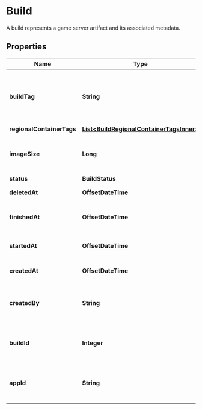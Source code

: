 

# Build

A build represents a game server artifact and its associated metadata.

## Properties

| Name | Type | Description | Notes |
|------------ | ------------- | ------------- | -------------|
|**buildTag** | **String** | Tag to associate an external version with a build. It is accessible via [&#x60;GetBuildInfo()&#x60;](https://hathora.dev/api#tag/BuildV2/operation/GetBuildInfo). |  [optional] |
|**regionalContainerTags** | [**List&lt;BuildRegionalContainerTagsInner&gt;**](BuildRegionalContainerTagsInner.md) |  |  |
|**imageSize** | **Long** | The size (in bytes) of the Docker image built by Hathora. |  |
|**status** | **BuildStatus** |  |  |
|**deletedAt** | **OffsetDateTime** | When the build was deleted. |  |
|**finishedAt** | **OffsetDateTime** | When [&#x60;RunBuild()&#x60;](https://hathora.dev/api#tag/BuildV2/operation/RunBuild) finished executing. |  |
|**startedAt** | **OffsetDateTime** | When [&#x60;RunBuild()&#x60;](https://hathora.dev/api#tag/BuildV2/operation/RunBuild) is called. |  |
|**createdAt** | **OffsetDateTime** | When [&#x60;CreateBuild()&#x60;](https://hathora.dev/api#tag/BuildV2/operation/CreateBuild) is called. |  |
|**createdBy** | **String** | UserId or email address for the user that created the build. |  |
|**buildId** | **Integer** | System generated id for a build. Increments by 1. |  |
|**appId** | **String** | System generated unique identifier for an application. |  |



